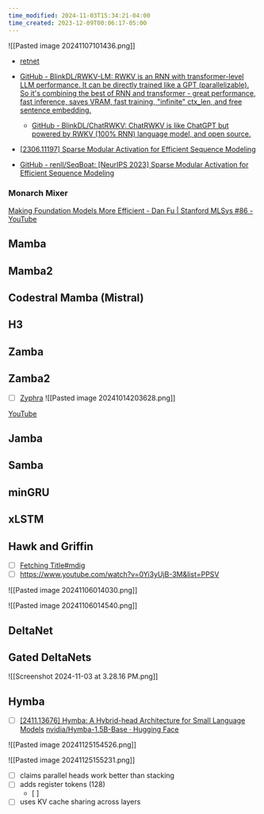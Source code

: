 ```yaml
---
time_modified: 2024-11-03T15:34:21-04:00
time_created: 2023-12-09T00:06:17-05:00
---
```


![[Pasted image 20241107101436.png]]

- [retnet](https://github.com/microsoft/unilm/tree/master/retnet)

- [GitHub - BlinkDL/RWKV-LM: RWKV is an RNN with transformer-level LLM performance. It can be directly trained like a GPT (parallelizable). So it's combining the best of RNN and transformer - great performance, fast inference, saves VRAM, fast training, "infinite" ctx\_len, and free sentence embedding.](https://github.com/BlinkDL/RWKV-LM)
	- [GitHub - BlinkDL/ChatRWKV: ChatRWKV is like ChatGPT but powered by RWKV (100% RNN) language model, and open source.](https://github.com/BlinkDL/ChatRWKV)

- [[2306.11197] Sparse Modular Activation for Efficient Sequence Modeling](https://arxiv.org/abs/2306.11197)
- [GitHub - renll/SeqBoat: [NeurIPS 2023] Sparse Modular Activation for Efficient Sequence Modeling](https://github.com/renll/SeqBoat)



### Monarch Mixer
[Making Foundation Models More Efficient - Dan Fu | Stanford MLSys #86 - YouTube](https://www.youtube.com/watch?v=IS59IwGLvVs)



## Mamba


## Mamba2


## Codestral Mamba (Mistral)

## H3

## Zamba

## Zamba2
- [ ] [Zyphra](https://www.zyphra.com/post/zamba2-7b)
![[Pasted image 20241014203628.png]]


[YouTube](https://youtu.be/xFU7mfBfVSw?si=UUKjnKC2JSb5v38C)
## Jamba


## Samba

## minGRU

## xLSTM


## Hawk and Griffin
- [ ] [Fetching Title#mdig](https://www.youtube.com/watch?v=GfAT2zkB6-U)
- [ ] https://www.youtube.com/watch?v=0Yi3yUjB-3M&list=PPSV

![[Pasted image 20241106014030.png]]


![[Pasted image 20241106014540.png]]


## DeltaNet

## Gated DeltaNets

![[Screenshot 2024-11-03 at 3.28.16 PM.png]]



## Hymba
- [ ] [\[2411.13676\] Hymba: A Hybrid-head Architecture for Small Language Models](https://arxiv.org/abs/2411.13676)
[nvidia/Hymba-1.5B-Base · Hugging Face](https://huggingface.co/nvidia/Hymba-1.5B-Base)

![[Pasted image 20241125154526.png]]

![[Pasted image 20241125155231.png]]
- [ ] claims parallel heads work better than stacking
- [ ] adds register tokens (128)
	- [ ] 
- [ ] uses KV cache sharing across layers